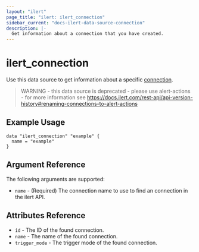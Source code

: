 ```yaml
---
layout: "ilert"
page_title: "ilert: ilert_connection"
sidebar_current: "docs-ilert-data-source-connection"
description: |-
  Get information about a connection that you have created.
---
```


# ilert_connection

Use this data source to get information about a specific [connection][1].

> WARNING - this data source is deprecated - please use alert-actions - for more information see https://docs.ilert.com/rest-api/api-version-history#renaming-connections-to-alert-actions

## Example Usage

```hcl
data "ilert_connection" "example" {
  name = "example"
}
```

## Argument Reference

The following arguments are supported:

- `name` - (Required) The connection name to use to find an connection in the ilert API.

## Attributes Reference

- `id` - The ID of the found connection.
- `name` - The name of the found connection.
- `trigger_mode` - The trigger mode of the found connection.

[1]: https://api.ilert.com/api-docs/#tag/Connectors
